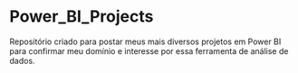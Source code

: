 # Power_BI_Projects

Repositório criado para postar meus mais diversos projetos em Power BI para confirmar meu domínio e interesse por essa ferramenta de análise de dados.
